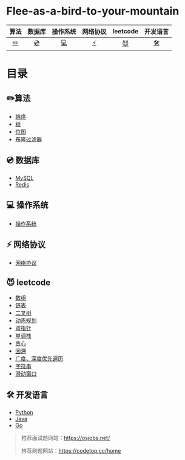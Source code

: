 # Flee-as-a-bird-to-your-mountain

|            算法            |       数据库       |             操作系统             |        网络协议        |                leetcode                |                     开发语言                      |
| :------------------------: | :----------------: | :------------------------------: | :--------------------: | :------------------------------------: | :-----------------------------------------------: |
| [:pencil2:](#pencil2-算法) | [:cd:](#cd-数据库) | [:computer:](#computer-操作系统) | [:zap:](#zap-网络协议) | [:smiling_imp:](#smiling_imp-leetcode) | [:hammer_and_wrench:](#hammer_and_wrench-开发语言) |



# 目录

## :pencil2:算法

- [排序](./算法/排序/目录.md)
- [树](./算法/树/目录.md)
- [位图](./算法/位图.md)
- [布隆过滤器](./算法/布隆过滤器/目录.md)

## :cd: 数据库

- [MySQL](https://github.com/affectalways/Flee-as-a-bird-to-your-mountain/blob/main/MySQL/0.%E7%9B%AE%E5%BD%95.md)
- [Redis](Redis/0.目录.md)

## :computer: 操作系统

- [操作系统](./操作系统/目录.md)

## :zap: 网络协议

- [网络协议](./网络协议/目录.md)

## :smiling_imp: leetcode

- [数组](leetcode/数组/目录.md)
- [链表](leetcode/链表/目录.md)
- [二叉树](./leetcode/二叉树/目录.md)
- [动态规划](./leetcode/动态规划/目录.md)
- [双指针](./leetcode/双指针/目录.md)
- [单调栈](./leetcode/单调栈/目录.md)
- [贪心](./leetcode/贪心/目录.md)
- [回溯](./leetcode/回溯/目录.md)
- [广度、深度优先遍历](./leetcode/广度、深度优先遍历/目录.md)
- [字符串](./leetcode/字符串/目录.md)
- [滑动窗口](./leetcode/滑动窗口/目录.md)



## :hammer_and_wrench: 开发语言

- [Python](./python/0.目录.md)
- [Java]()
- [Go](./golang/0.目录.md)





> 推荐面试题网站：https://osjobs.net/
>
> 推荐刷题网站：https://codetop.cc/home

